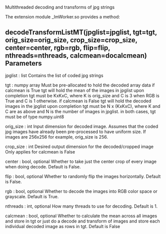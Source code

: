 Multithreaded decoding and transforms of jpg strings

The extension module _ImWorker.so provides a method:

decodeTransformListMT(jpglist=jpglist, tgt=tgt, orig_size=orig_size,
                      crop_size=crop_size, center=center, rgb=rgb,
                      flip=flip, nthreads=nthreads, calcmean=docalcmean)
Parameters
----------

jpglist   : list
			Contains the list of coded jpg strings

tgt       : numpy array
			Must be pre-allocated to hold the decoded array data
			if calcmean is True
				tgt will hold the mean of the images in jpglist upon completion
				tgt must be KxKxC, where K is orig_size and C is 3 when RGB is
				True and C is 1 otherwise.
			if calcmean is False
				tgt will hold the decoded images in the jpglist upon completion
				tgt must be N x (KxKxC), where K and C are as above and N is
				the number of images in jpglist.
			in both cases, tgt must be of type numpy.uint8

orig_size : int
			Input dimension for decoded image.  Assumes that the coded jpg
			images have already been pre-processed to have uniform size.
			If images are 256x256 for example, orig_size is 256.

crop_size : int
			Desired output dimension for the decoded/cropped image
			Only applies for calcmean is False

center    : bool, optional
			Whether to take just the center crop of every image when doing
			decode.
			Default is False.

flip      : bool, optional
			Whether to randomly flip the images horizontally.
			Default is False.

rgb       : bool, optional
			Whether to decode the images into RGB color space or grayscale.
			Default is True.

nthreads  : int, optional
			How many threads to use for decoding.
			Default is 1.

calcmean  : bool, optional
			Whether to calculate the mean across all images and store in tgt
			or just do a decode and transform of images and store each
			individual decoded image as rows in tgt.
			Default is False